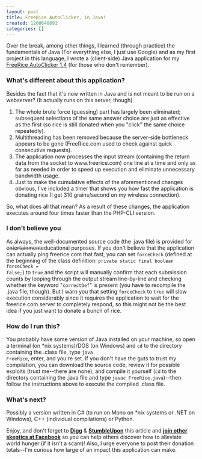 ```yaml
---
layout: post
title: FreeRice AutoClicker, in Java!
created: 1200640891
categories: []
---
```

Over the break, among other things, I learned (through practice) the fundamentals of Java (For everything else, I just use Google) and as my first project in this language, I wrote a (client-side) Java application for my <a href="http://dailycow.org/node/165">FreeRice AutoClicker 1.4</a> (for those who don't remember).

<h3>What's different about this application?</h3>

Besides the fact that it's now written in Java and is not meant to be run on a webserver? (It actually runs on this server, though)
<ol>
<li>The whole brute force (guessing) part has largely been eliminated; subsequent selections of the same answer choice are just as effective as the first (so rice is still donated when you "click" the same choice repeatedly).</li>
<li>Multithreading has been removed because the server-side bottleneck appears to be gone (FreeRice.com used to check against quick consecutive requests). </li>
<li>The application now processes the input stream (containing the return data from the socket to www.freerice.com) one line at a time and only as far as needed in order to speed up execution and eliminate unnecessary bandwidth usage.</li>
<li>Just to make the cumulative effects of the aforementioned changes obvious, I've included a timer that shows you how fast the application is donating rice (I get 310 grains/second on my wireless connection).</li>
</ol>
So, what does all that mean? As a result of these changes, the application executes around four times faster than the PHP-CLI version.

<h3>I don't believe you</h3>

As always, the well-documented source code (the .java file) is provided for <s>entertainment</s>educational purposes. If you don't believe that the application can actually ping freerice.com that fast, you can set <code>forceCheck</code> (defined at the beginning of the class definition: <code>private static final boolean forceCheck = false;</code>) to <code>true</code> and the script will manually confirm that each submission counts by looping through the output stream line-by-line and checking whether the keyword "<code>correctDef</code>" is present (you have to recompile the .java file, though). But I warn you that setting <code>forceCheck</code> to <code>true</code> will slow execution considerably since it requires the application to wait for the freerice.com server to completely respond, so this might not be the best idea if you just want to donate a bunch of rice.

<h3>How do I run this?</h3>

You probably have some version of Java installed on your machine, so open a terminal (on *nix systems)/DOS (on Windows) and <code>cd</code> to the directory containing the .class file, type <code>java FreeRice</code>, enter, and you're set. If you don't have the guts to trust my compilation, you can download the source code, review it for possible exploits (trust me--there are none), and compile it yourself (<code>cd</code> to the directory containing the .java file and type <code>javac FreeRice.java</code>)--then follow the instructions above to execute the compiled .class file.

<h3>What's next?</h3>

Possibly a version written in C# (to run on Mono on *nix systems or .NET on Windows), C++ (individual compilations) or Python.

Enjoy, and don't forget to <a href="http://digg.com/software/FreeRice_AutoClicker_now_in_Java"><strong>Digg</strong></a> &amp; <a href="http://www.stumbleupon.com/url/dailycow.org/node/200"><strong>StumbleUpon</strong></a> this article and <a href="http://berkeley.facebook.com/group.php?gid=7813673210"><strong>join other skeptics at Facebook</strong></a> so you can help others discover how to alleviate world hunger (if it isn't a scam)! Also, I urge everyone to post their donation totals--I'm curious how large of an impact this application can make.

